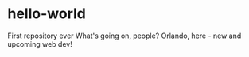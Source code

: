 # hello-world
First repository ever
What's going on, people? Orlando, here - new and upcoming web dev!
